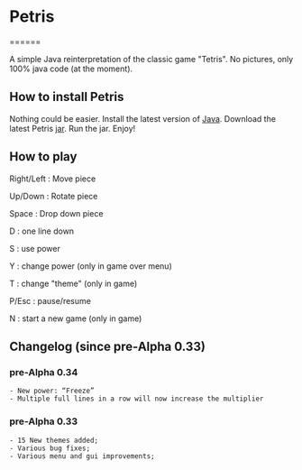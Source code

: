 # Petris
======

A simple Java reinterpretation of the classic game "Tetris". No pictures, only 100% java code (at the moment).

## How to install Petris

Nothing could be easier. Install the latest version of [Java]. Download the latest Petris [jar]. Run the jar. Enjoy!

## How to play

Right/Left : Move piece

Up/Down : Rotate piece

Space : Drop down piece

D : one line down

S : use power

Y : change power (only in game over menu)

T : change "theme" (only in game)

P/Esc : pause/resume

N : start a new game (only in game)

## Changelog (since pre-Alpha 0.33)


### pre-Alpha 0.34

	- New power: “Freeze”
	- Multiple full lines in a row will now increase the multiplier



### pre-Alpha 0.33
	
	- 15 New themes added;
	- Various bug fixes;
	- Various menu and gui improvements;


[Java]: https://www.java.com/it/download/

[jar]: https://github.com/ParsleyJ/Petris/blob/master/jars/Petris-preAlpha034.jar?raw=true

